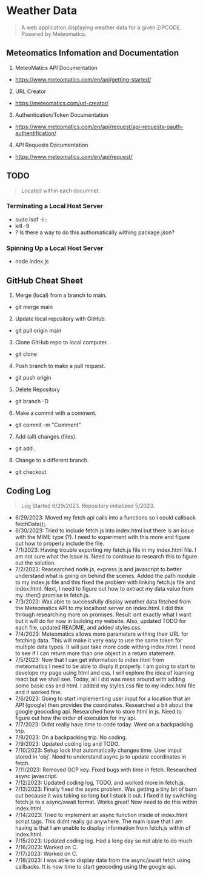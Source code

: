 # Weather Data

> A web application displaying weather data for a given ZIPCODE. Powered by Meteomatics. 

## Meteomatics Infomation and Documentation
1. MeteoMatics API Documentation 
- https://www.meteomatics.com/en/api/getting-started/
2. URL Creator
- https://meteomatics.com/url-creator/
3. Authentication/Token Documentation
- https://www.meteomatics.com/en/api/request/api-requests-oauth-authentification/
4. API Requests Documentation
- https://www.meteomatics.com/en/api/request/

## TODO
> Located within each documnet.

### Terminating a Local Host Server
- sudo lsof -i :<port number>
- kill -9 <PID>
- ? Is there a way to do this authomatically withing package.json?

### Spinning Up a Local Host Server 
- node index.js

## GitHub Cheat Sheet

1. Merge (local) from a branch to main.
- git merge main <branchName> 
2. Update local repository with GitHub.
- git pull origin main 
3. Clone GitHub repo to local computer.
- git clone <URL>
4. Push branch to make a pull request.
- git push origin <branchName>
5. Delete Repository
- git branch -D <branchName>
6. Make a commit with a comment.
- git commit -m "Comment"
7. Add (all) changes (files).
- git add .
8. Change to a different branch.
- git checkout <branchName>

## Coding Log

> Log Started 6/29/2023. Repository initialized 5/2023.

- 6/29/2023: Moved my fetch api calls into a functions so I could callback fetchData();.
- 6/30/2023: Tried to include fetch.js into index.html but there is an issue with the MIME type (?). I need to experiment with this more and figure out how to properly include the file.
- 7/1/2023: Having trouble exporting my fetch.js file in my index.html file. I am not sure what the issue is. Need to continue to research this to figure out the solution.
- 7/2/2023: Reasearched node.js, express.js and javascript to better understand what is going on behind the scenes. Added the path module to my index.js file and this fixed the problem with linking fetch.js file and index.html. Next, I need to figure out how to extract my data value from my .then() promise in fetch.js. 
- 7/3/2023: Was able to successfully display weather data fetched from the Meteomatics API to my localhost server on index.html. I did this through researching more on promises. Result isnt exactly what I want but it will do for now in building my website. Also, updated TODO for each file, updated README, and added styles.css.
- 7/4/2023: Meteomatics allows more parameters withing their URL for fetching data. This will make it very easy to use the same token for multiple data types. It will just take more code withing index.html. I need to see if I can return more than one object in a return statement. 
- 7/5/2023: Now that I can get information to index.html from meteomatics I need to be able to disply it properly. I am going to start to develope my page using html and css. I will explore the idea of learning react but we shall see. Today, all I did was mess around with adding some basic css and html. I added my styles.css file to my index.html file and it worked fine.
- 7/6/2023: Going to start implementing user input for a location that an API (google) then provides the coordinates. Researched a bit about the google geocoding api. Researched how to store html in js. Need to figure out how the order of execution for my api. 
- 7/7/2023: Didnt really have time to code today. Went on a backpacking trip. 
- 7/8/2023: On a backpacking trip. No coding.
- 7/9/2023: Updated coding log and TODO. 
- 7/10/2023: Setup lock that automatically changes time. User imput stored in 'obj'. Need to understand async js to update coordinates in fetch. 
- 7/11/2023: Removed GCP key. Fixed bugs with time in fetch. Researched async javascript. 
- 7/12/2023: Updated coding log, TODO, and worked more in fetch.js. 
- 7/13/2023: Finally fixed the async problem. Was getting a tiny bit of burn out because it was taking so long but I stuck it out. I fixed it by switching fetch.js to a async/await format. Works great! Now need to do this within index.html. 
- 7/14/2023: Tried to implement an async function inside of index.html script tags. This didnt really go anywhere. The main issue that I am having is that I am unable to display information from fetch.js within of index.html. 
- 7/15/2023: Updated coding log. Had a long day so not able to do much. 
- 7/16/2023: Worked on C.
- 7/17/2023: Worked on C.
- 7/18/2023: I was able to display data from the async/await fetch using callbacks. It is now time to start geocoding using the google api. 
            
